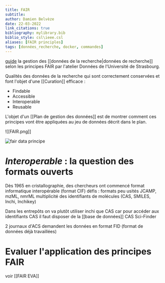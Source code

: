 ```yaml
---
title: FAIR
subtitle:
author: Damien Belvèze
date: 22-03-2022
link_citations: true
bibliography: mylibrary.bib
biblio_style: csl\ieee.csl
aliases: [FAIR principles]
tags: [données_recherche, docker, commandes]
---
```


[guide](https://mi-gt-donnees.pages.math.unistra.fr/guide/00-introduction.html) la gestion des [[données de la recherche|données de recherche]] selon les principes FAIR par l'atelier Données de l'Université de Strasbourg.

Qualités des données de la recherche qui sont correctement conservées et font l'objet d'une [[Curation]] efficace : 

- Findable
- Accessible
- Interoperable
- Reusable

L'objet d'un [[Plan de gestion des données]] est de montrer comment ces principes vont être appliquées au jeu de données décrit dans le plan.

![[FAIR.png]]

![fair data principe](FAIR1.jpg)

# *Interoperable* : la question des formats ouverts

Dès 1965 en cristallographie, des chercheurs ont commencé 
format informatique interopérable (format CIF)
défis : formats peu usités JCAMP, mzML, nmrML
multiplicité des identifiants de molécules (CAS, SMILES, Inchi, Inchikey)

Dans les entrepôts on va plutôt utiliser inchi que CAS car pour accéder aux identifiants CAS il faut disposer de la [[base de données]] CAS Sci-Finder

2 journaux d'ACS demandent les données en format FID (format de données déjà travaillées)

# Evaluer l'application des principes FAIR

voir [[FAIR EVA]]






